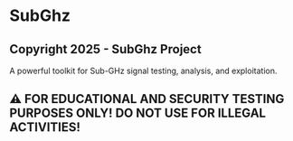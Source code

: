 # SubGhz

## Copyright 2025 - SubGhz Project

A powerful toolkit for Sub-GHz signal testing, analysis, and exploitation.

## ⚠️ FOR EDUCATIONAL AND SECURITY TESTING PURPOSES ONLY! DO NOT USE FOR ILLEGAL ACTIVITIES!
